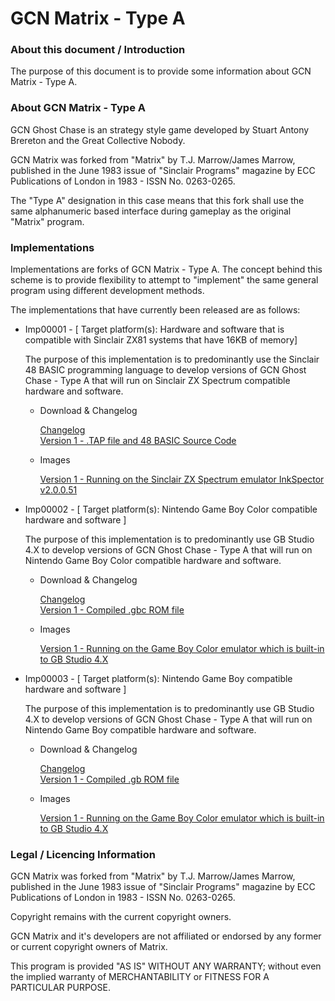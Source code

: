 
# GCN Matrix - Type A


### About this document / Introduction

The purpose of this document is to provide some information about
GCN Matrix - Type A.


### About GCN Matrix - Type A

GCN Ghost Chase is an strategy style game developed by Stuart Antony
Brereton and the Great Collective Nobody.

GCN Matrix was forked from "Matrix" by T.J. Marrow/James Marrow,
published in the June 1983 issue of "Sinclair Programs" magazine by
ECC Publications of London in 1983 - ISSN No. 0263-0265.

The "Type A" designation in this case means that this fork shall use
the same alphanumeric based interface during gameplay as the original
"Matrix" program.


### Implementations

Implementations are forks of GCN Matrix - Type A. The concept behind
this scheme is to provide flexibility to attempt to "implement" the
same general program using different development methods.

The implementations that have currently been released are as follows:

- Imp00001 - [ Target platform(s): Hardware and software that is compatible with Sinclair ZX81 systems that have 16KB of memory]
    
    The purpose of this implementation is to predominantly use the
    Sinclair 48 BASIC programming language to develop versions of
    GCN Ghost Chase - Type A that will run on Sinclair ZX Spectrum
    compatible hardware and software.
   
    - Download & Changelog

        [Changelog]( /Changelogs/GCN_Ghost_Chase-tA-Imp00001-Changelog.txt)\
        [Version 1 - .TAP file and 48 BASIC Source Code]( https://github.com/SABrereton/GCN_Ghost_Chase--Type_A/releases/download/Imp00001-v1/GCN_Ghost_Chase-tA-Imp00001-v1.zip )

    - Images

       [Version 1 - Running on the Sinclair ZX Spectrum emulator InkSpector v2.0.0.51](/Images/imp00001-v1--capture01.png "version 1 of implementation Imp00001")

- Imp00002 - [ Target platform(s): Nintendo Game Boy Color compatible hardware and software ]

    The purpose of this implementation is to predominantly use
    GB Studio 4.X to develop versions of  GCN Ghost Chase - Type A
    that will run on Nintendo Game Boy Color compatible hardware
    and software.

    - Download & Changelog

        [Changelog]( /Changelogs/GCN_Ghost_Chase-tA-Imp00002-Changelog.txt)\
        [Version 1 - Compiled .gbc ROM file]( https://github.com/SABrereton/GCN_Ghost_Chase--Type_A/releases/download/Imp00002-v1/GCN_Ghost_Chase-tA-Imp00002-v1.zip )

    - Images

        [Version 1 - Running on the Game Boy Color emulator which is built-in to GB Studio 4.X](/Images/imp00002-v1--capture01.png "version 1 of implementation Imp00002")

- Imp00003 - [ Target platform(s): Nintendo Game Boy compatible hardware and software ]

    The purpose of this implementation is to predominantly use
    GB Studio 4.X to develop versions of GCN Ghost Chase - Type A
    that will run on Nintendo Game Boy compatible hardware and
    software.

    - Download & Changelog

        [Changelog]( /Changelogs/GCN_Ghost_Chase-tA-Imp00003-Changelog.txt)\
        [Version 1 - Compiled .gb ROM file]( https://github.com/SABrereton/GCN_Ghost_Chase--Type_A/releases/download/Imp00003-v3/GCN_Ghost_Chase-tA-Imp00003-v1.zip )

    - Images

        [Version 1 - Running on the Game Boy Color emulator which is built-in to GB Studio 4.X](/Images/imp00003-v1--capture01.png "version 1 of implementation Imp00003")


### Legal / Licencing Information

GCN Matrix was forked from "Matrix" by T.J. Marrow/James Marrow,
published in the June 1983 issue of "Sinclair Programs" magazine
by ECC Publications of London in 1983 - ISSN No. 0263-0265.

Copyright remains with the current copyright owners.

GCN Matrix and it's developers are not affiliated or endorsed
by any former or current copyright owners of Matrix.

This program is provided "AS IS" WITHOUT ANY WARRANTY; without
even the implied warranty of MERCHANTABILITY or FITNESS FOR A
PARTICULAR PURPOSE.
